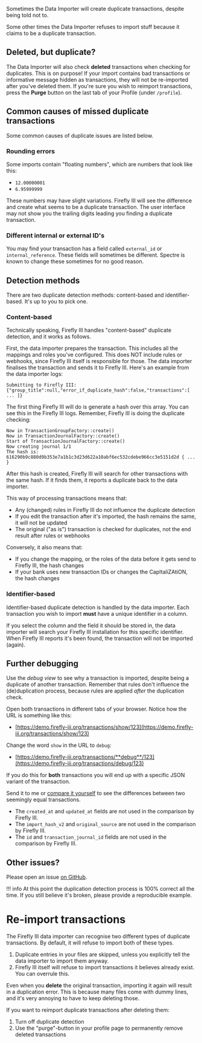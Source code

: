 Sometimes the Data Importer will create duplicate transactions, despite being told not to. 

Some other times the Data Importer refuses to import stuff because it claims to be a duplicate transaction.

## Deleted, but duplicate?

The Data Importer will also check **deleted** transactions when checking for duplicates. This is on purpose! If your import contains bad transactions or informative message hidden as transactions, they will not be re-imported after you've deleted them. If you're sure you wish to reimport transactions, press the **Purge** button on the last tab of your Profile (under `/profile`).

## Common causes of missed duplicate transactions

Some common causes of duplicate issues are listed below.

### Rounding errors

Some imports contain "floating numbers", which are numbers that look like this:

- `12.00000001`
- `6.95999999`

These numbers may have slight variations. Firefly III will see the difference and create what seems to be a duplicate transaction. The user interface may not show you the trailing digits leading you finding a duplicate transaction.

### Different internal or external ID's

You may find your transaction has a field called `external_id` or `internal_reference`. These fields will sometimes be different. Spectre is known to change these sometimes for no good reason.

## Detection methods

There are two duplicate detection methods: content-based and identifier-based. It's up to you to pick one.

### Content-based

Technically speaking, Firefly III handles "content-based" duplicate detection, and it works as follows.

First, the data importer prepares the transaction. This includes all the mappings and roles you've configured. This does NOT include rules or webhooks, since Firefly III itself is responsible for those. The data importer finalises the transaction and sends it to Firefly III. Here's an example from the data importer logs:

```
Submitting to Firefly III: {"group_title":null,"error_if_duplicate_hash":false,"transactions":[ ... ]} 
```

The first thing Firefly III will do is generate a hash over this array. You can see this in the Firefly III logs. Remember, Firefly III is doing the duplicate checking:

```
Now in TransactionGroupFactory::create()  
Now in TransactionJournalFactory::create()  
Start of TransactionJournalFactory::create()  
Now creating journal 1/1  
The hash is: 616290b9c880d9b353e7a1b1c3d23d622a10abf6ec532cdebe966cc3e5151d2d { ... }
```

After this hash is created, Firefly III will search for other transactions with the same hash. If it finds them, it reports a duplicate back to the data importer.

This way of processing transactions means that:

- Any (changed) rules in Firefly III do not influence the duplicate detection
- If you edit the transaction after it's imported, the hash remains the same, it will not be updated
- The original ("as is") transaction is checked for duplicates, not the end result after rules or webhooks

Conversely, it also means that:

- If you change the mapping, or the roles of the data before it gets send to Firefly III, the hash changes
- If your bank uses new transaction IDs or changes the CapItaliZAtiON, the hash changes

### Identifier-based

Identifier-based duplicate detection is handled by the data importer. Each transaction you wish to import **must** have a unique identifier in a column.

If you select the column and the field it should be stored in, the data importer will search your Firefly III installation for this specific identifier. When Firefly III reports it's been found, the transaction will not be imported (again).

## Further debugging

Use the *debug view* to see why a transaction is imported, despite being a duplicate of another transaction. Remember that rules don't influence the (de)duplication process, because rules are applied *after* the duplication check.

Open both transactions in different tabs of your browser. Notice how the URL is something like this:

* [https://demo.firefly-iii.org/transactions/show/123](https://demo.firefly-iii.org/transactions/show/123)

Change the word `show` in the URL to `debug`:

* [https://demo.firefly-iii.org/transactions/**debug**/123](https://demo.firefly-iii.org/transactions/debug/123)

If you do this for **both** transactions you will end up with a specific JSON variant of the transaction.

Send it to me or [compare it yourself](https://jsoncompare.org/) to see the differences between two seemingly equal transactions.

- The `created_at` and `updated_at` fields are not used in the comparison by Firefly III.
- The `import_hash_v2` and `original_source` are not used in the comparison by Firefly III.
- The `id` and `transaction_journal_id` fields are not used in the comparison by Firefly III.

## Other issues?

Please open an issue [on GitHub](https://github.com/firefly-iii/firefly-iii/).

!!! info
    At this point the duplication detection process is 100% correct all the time. If you still believe it's broken, please provide a reproducible example.


# Re-import transactions

The Firefly III data importer can recognise two different types of duplicate transactions. By default, it will refuse to import both of these types.

1. Duplicate entries in your files are skipped, unless you explicitly tell the data importer to import them anyway.
2. Firefly III itself will refuse to import transactions it believes already exist. You can overrule this.

Even when you **delete** the original transaction, importing it again will result in a duplication error. This is because many files come with dummy lines, and it's very annoying to have to keep deleting those.

If you want to reimport duplicate transactions after deleting them:

1. Turn off duplicate detection
2. Use the "purge"-button in your profile page to permanently remove deleted transactions

